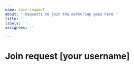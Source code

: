 ```yaml
---
name: Join-request
about: " Requests to join the WorkGroup goes here "
title: ''
labels: ''
assignees: ''

---
```


# Join request [your username]

<!-- Write the relevant information here, like the help in the README.md file. -->
